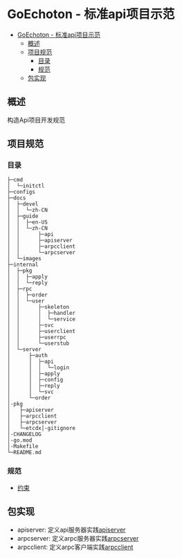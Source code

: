 # GoEchoton - 标准api项目示范

- [GoEchoton - 标准api项目示范](#goechoton---标准api项目示范)
  - [概述](#概述)
  - [项目规范](#项目规范)
    - [目录](#目录)
    - [规范](#规范)
  - [包实现](#包实现)

## 概述

构造Api项目开发规范

## 项目规范

### 目录

```
├─cmd
│  └─initctl
├─configs
├─docs
│  ├─devel
│  │  └─zh-CN
│  ├─guide
│  │  ├─en-US
│  │  └─zh-CN
│  │      ├─api
│  │      ├─apiserver
│  │      ├─arpcclient
│  │      └─arpcserver
│  └─images
├─internal
│  ├─pkg
│  │  ├─apply
│  │  └─reply
│  ├─rpc
│  │  ├─order
│  │  └─user
│  │      ├─skeleton
│  │      │  ├─handler
│  │      │  └─service
│  │      ├─svc
│  │      ├─userclient
│  │      ├─userrpc
│  │      └─userstub
│  └─server
│      ├─auth
│      │  ├─api
│      │  │  └─login
│      │  ├─apply
│      │  ├─config
│      │  ├─reply
│      │  └─svc
│      └─order
│-pkg
│   ├─apiserver
│   ├─arpcclient
│   ├─arpcserver
│   └─etcdx│-gitignore
│-CHANGELOG
│-go.mod
│-Makefile
└─README.md
```

### 规范

- [约束](./docs/devel/zh-CN/roule.md)

## 包实现

- apiserver: 定义api服务器实践[apiserver](./docs/guide/zh-CN/apiserver/README.md)
- arpcserver: 定义arpc服务器实践[arpcserver](./docs/guide/zh-CN/arpcserver/README.md)
- arpcclient: 定义arpc客户端实践[arpcclient](./docs/guide/zh-CN/arpcclient/README.md)
